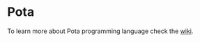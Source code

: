 # Pota
To learn more about Pota programming language check the [wiki](https://github.com/Delfad0r/pota/wiki).
